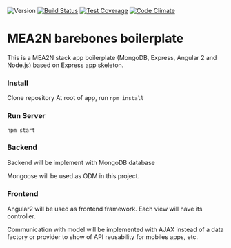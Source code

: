 ![Version](https://img.shields.io/badge/version-1.0-blue.svg) [![Build Status](https://travis-ci.org/alex030293/mean-boilerplate.svg?branch=master)](https://travis-ci.org/alex030293/mean-boilerplate) [![Test Coverage](https://codeclimate.com/github/alex030293/mean-boilerplate/badges/coverage.svg)](https://codeclimate.com/github/alex030293/mean-boilerplate/coverage) [![Code Climate](https://codeclimate.com/github/alex030293/mean-boilerplate/badges/gpa.svg)](https://codeclimate.com/github/alex030293/mean-boilerplate)


# MEA2N barebones boilerplate

This is a MEA2N stack app boilerplate (MongoDB, Express, Angular 2 and Node.js) based on Express app skeleton.

### Install

Clone repository
At root of app, run <code>npm install</code>

### Run Server

<code>npm start</code>

### Backend

Backend will be implement with MongoDB database

Mongoose will be used as ODM in this project. 

### Frontend


Angular2 will be used as frontend framework. Each view will have its controller.

Communication with model will be implemented with AJAX instead of a data factory or provider to show of API reusability for mobiles apps, etc.

